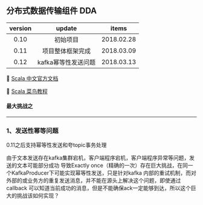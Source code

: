 ## 分布式数据传输组件 DDA

version | update | items 
:--: | :--: | :--:
0.10 | 初始项目| 2018.02.28
0.11 | 项目整体框架完成|2018.03.09
0.12 | kafka幂等性发送问题| 2018.03.13

🔗 [Scala 中文官方文档](http://docs.scala-lang.org/zh-cn/overviews/)

🔗 [Scala 菜鸟教程](http://www.runoob.com/scala/scala-tutorial.html)


#### 最大挑战之

---

### 1、发送性幂等问题

0.11之后支持幂等性发送和夸topic事务处理

由于文本发送存在kafka集群宕机，客户端程序宕机，客户端程序异常等问题，发送的文本可能部分成功
导致Exactly once（精确的一次）存在巨大挑战，在同一个KafkaProducer下可能实现幂等性发送，只是针对kafka
内部的重试机制，而对外部的或业务方的重复发送消息，并不能在源头上解决这个问题，即使通过callback
可以知道当前成功的消息，但是不能确保ack一定能够到达，所以这个巨大的挑战该如何实现？